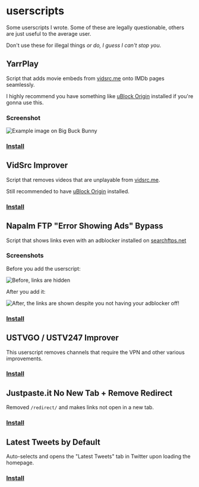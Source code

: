 # userscripts
Some userscripts I wrote. Some of these are legally questionable, others are just useful to the average user.

Don't use these for illegal things *or do, I guess I can't stop you*.

## YarrPlay
Script that adds movie embeds from [vidsrc.me](https://vidsrc.me) onto IMDb pages seamlessly.

I highly recommend you have something like [uBlock Origin](https://github.com/gorhill/uBlock/) installed if you're gonna use this.

### Screenshot

![Example image on Big Buck Bunny](https://i.ibb.co/wy8htyr/image.png)

### [Install](https://github.com/tacohitbox/lqus/raw/main/yarrplay.user.js)

## VidSrc Improver
 
Script that removes videos that are unplayable from [vidsrc.me](https://vidsrc.me).

Still recommended to have [uBlock Origin](https://github.com/gorhill/uBlock/) installed.

### [Install](https://github.com/tacohitbox/lqus/raw/main/vidsrc.improver.user.js)

## Napalm FTP "Error Showing Ads" Bypass

Script that shows links even with an adblocker installed on [searchftps.net](https://www.searchftps.net)

### Screenshots

Before you add the userscript:

![Before, links are hidden](https://i.ibb.co/BsD6r2x/image.png)

After you add it: 

![After, the links are shown despite you not having your adblocker off!](https://i.ibb.co/2q6Y2F6/image.png)

### [Install](https://github.com/tacohitbox/userscripts/raw/main/napalm.bypass.user.js)

## USTVGO / USTV247 Improver

This userscript removes channels that require the VPN and other various improvements.

### [Install](https://github.com/tacohitbox/userscripts/raw/main/ustvgo.improver.user.js)

## Justpaste.it No New Tab + Remove Redirect

Removed `/redirect/` and makes links not open in a new tab.

### [Install](https://github.com/tacohitbox/userscripts/raw/main/justpasteit.annoyances.user.js)

## Latest Tweets by Default

Auto-selects and opens the "Latest Tweets" tab in Twitter upon loading the homepage.

### [Install](https://github.com/tacohitbox/userscripts/raw/main/auto.latest.twitter.user.js)
